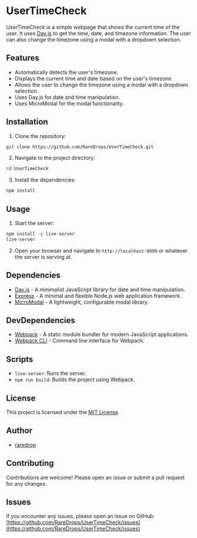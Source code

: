 # UserTimeCheck

UserTimeCheck is a simple webpage that shows the current time of the user. It uses [Day.js](https://day.js.org/) to get the time, date, and timezone information. The user can also change the timezone using a modal with a dropdown selection.

## Features

- Automatically detects the user's timezone.
- Displays the current time and date based on the user's timezone.
- Allows the user to change the timezone using a modal with a dropdown selection.
- Uses Day.js for date and time manipulation.
- Uses MicroModal for the modal functionality.

## Installation

1. Clone the repository:

```bash
git clone https://github.com/RareDrops/UserTimeCheck.git
```

2. Navigate to the project directory:

```bash
cd UserTimeCheck
```

3. Install the dependencies:

```bash
npm install
```

## Usage

1. Start the server:

```bash
npm install -g live-server
live-server
```

2. Open your browser and navigate to `http://localhost:8090` or whatever the server is serving at.

## Dependencies

- [Day.js](https://day.js.org/) - A minimalist JavaScript library for date and time manipulation.
- [Express](https://expressjs.com/) - A minimal and flexible Node.js web application framework.
- [MicroModal](https://micromodal.now.sh/) - A lightweight, configurable modal library.

## DevDependencies

- [Webpack](https://webpack.js.org/) - A static module bundler for modern JavaScript applications.
- [Webpack CLI](https://webpack.js.org/api/cli/) - Command line interface for Webpack.

## Scripts
- `live-server`: Runs the server.
- `npm run build`: Builds the project using Webpack.

## License

This project is licensed under the [MIT License](https://github.com/RareDrops/UserTimeCheck/blob/master/LICENSE).

## Author

- [raredrop](https://github.com/RareDrops)

## Contributing

Contributions are welcome! Please open an issue or submit a pull request for any changes.

## Issues

If you encounter any issues, please open an issue on GitHub: [https://github.com/RareDrops/UserTimeCheck/issues](https://github.com/RareDrops/UserTimeCheck/issues)
